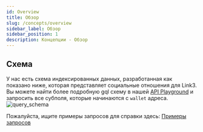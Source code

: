 ```yaml
---
id: Overview
title: Обзор
slug: /concepts/overview
sidebar_label: Обзор
sidebar_position: 1
description: Концепции - Обзор
---
```


## Схема
У нас есть схема индексированных данных, разработанная как показано ниже, которая представляет социальные отношения для Link3. Вы можете найти более подробную gql схему в нашей [API Playground](https://api.cyberconnect.dev/playground) и запросить все субполя, которые начинаются с `wallet` адреса.
![query_schema](/img/v2/query_schema.png)

Пожалуйста, ищите примеры запросов для справки здесь: [Примеры запросов](https://www.postman.com/cyberconnect-v2/workspace/cyberconnect-v2/folder/20133006-7b957c5c-70ad-4993-ae3a-56405c5ecdba)